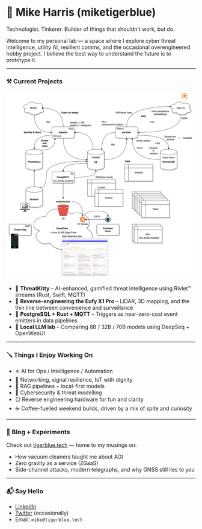 # 🧠 Mike Harris (miketigerblue)

Technologist. Tinkerer. Builder of things that shouldn't work, but do.

Welcome to my personal lab — a space where I explore cyber threat intelligence, utility AI, resilient comms, and the occasional overengineered hobby project. I believe the best way to understand the future is to prototype it.

---

### ⚒️ Current Projects

![OSINT](OSINT.jpeg)

- 🐾 **ThreatKitty** – AI-enhanced, gamified threat intelligence using Rivlet™ streams (Rust, Swift, MQTT)
- 🧹 **Reverse-engineering the Eufy X1 Pro** – LiDAR, 3D mapping, and the thin line between convenience and surveillance
- 📡 **PostgreSQL + Rust + MQTT** – Triggers as near-zero-cost event emitters in data pipelines
- 🧠 **Local LLM lab** – Comparing 8B / 32B / 70B models using DeepSeq + OpenWebUI

---

### 🪛 Things I Enjoy Working On

- ✳️ AI for Ops / Intelligence / Automation  
- 📡 Networking, signal resilience, IoT with dignity  
- 🧬 RAG pipelines + local-first models  
- 🔐 Cybersecurity & threat modelling  
- 🪞 Reverse engineering hardware for fun and clarity  
- ☕ Coffee-fuelled weekend builds, driven by a mix of spite and curiosity

---

### 📝 Blog + Experiments

Check out [tigerblue.tech](https://tigerblue.tech) — home to my musings on:
- How vacuum cleaners taught me about AGI
- Zero gravity as a service (ZGaaS)
- Side-channel attacks, modern telegraphs, and why GNSS still lies to you

---

### 📬 Say Hello

- [LinkedIn](https://www.linkedin.com/in/tigerblue)
- [Twitter](https://twitter.com/miketigerblue) (occasionally)
- Email: `mike@tigerblue.tech`
